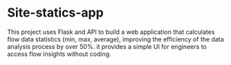 # Site-statics-app
This project uses Flask and API to build a web application that calculates flow data statistics (min, max, average), improving the efficiency of the data analysis process by over 50%. it provides a simple UI for engineers to access flow insights without coding.
